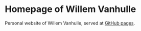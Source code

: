 # Homepage of Willem Vanhulle

Personal website of Willem Vanhulle, served at [GitHub pages](https://wvhulle.github.io/).
